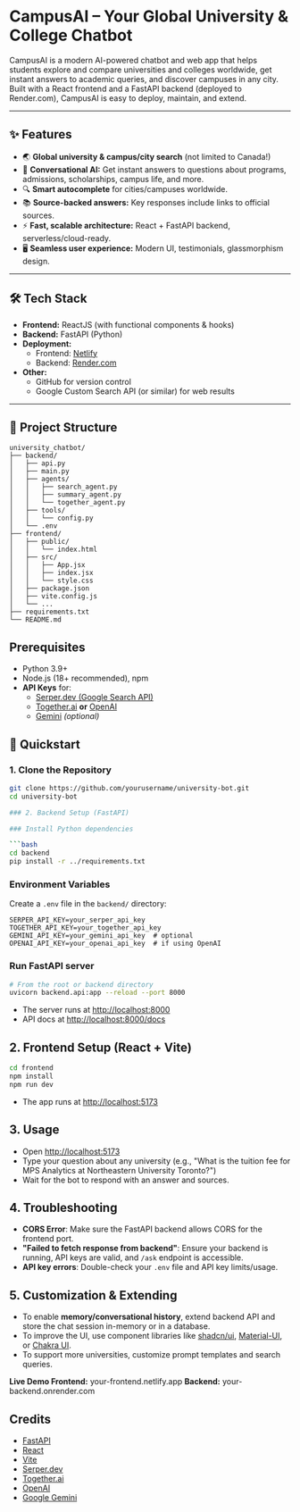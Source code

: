 # CampusAI – Your Global University & College Chatbot

CampusAI is a modern AI-powered chatbot and web app that helps students explore and compare universities and colleges worldwide, get instant answers to academic queries, and discover campuses in any city.  
Built with a React frontend and a FastAPI backend (deployed to Render.com), CampusAI is easy to deploy, maintain, and extend.

---

## ✨ Features

- 🌏 **Global university & campus/city search** (not limited to Canada!)
- 🤖 **Conversational AI:** Get instant answers to questions about programs, admissions, scholarships, campus life, and more.
- 🔍 **Smart autocomplete** for cities/campuses worldwide.
- 📚 **Source-backed answers:** Key responses include links to official sources.
- ⚡ **Fast, scalable architecture:** React + FastAPI backend, serverless/cloud-ready.
- 🖥️ **Seamless user experience:** Modern UI, testimonials, glassmorphism design.

---

## 🛠️ Tech Stack

- **Frontend:** ReactJS (with functional components & hooks)
- **Backend:** FastAPI (Python)
- **Deployment:** 
  - Frontend: [Netlify](https://netlify.com)
  - Backend: [Render.com](https://render.com)
- **Other:** 
  - GitHub for version control
  - Google Custom Search API (or similar) for web results

---

## 📂 Project Structure

```
university_chatbot/
├── backend/
│   ├── api.py
│   ├── main.py
│   ├── agents/
│   │   ├── search_agent.py
│   │   ├── summary_agent.py
│   │   └── together_agent.py
│   ├── tools/
│   │   └── config.py
│   └── .env
├── frontend/
│   ├── public/
│   │   └── index.html
│   ├── src/
│   │   ├── App.jsx
│   │   ├── index.jsx
│   │   └── style.css
│   ├── package.json
│   ├── vite.config.js
│   └── ...
├── requirements.txt
└── README.md
```


## Prerequisites

- Python 3.9+
- Node.js (18+ recommended), npm
- **API Keys** for:
    - [Serper.dev (Google Search API)](https://serper.dev)
    - [Together.ai](https://platform.together.ai/) **or** [OpenAI](https://platform.openai.com/)
    - [Gemini](https://ai.google.dev/) *(optional)*


## 🚀 Quickstart

### 1. **Clone the Repository**

```bash
git clone https://github.com/yourusername/university-bot.git
cd university-bot

### 2. Backend Setup (FastAPI)

### Install Python dependencies

```bash
cd backend
pip install -r ../requirements.txt
```

### Environment Variables

Create a `.env` file in the `backend/` directory:

```
SERPER_API_KEY=your_serper_api_key
TOGETHER_API_KEY=your_together_api_key
GEMINI_API_KEY=your_gemini_api_key  # optional
OPENAI_API_KEY=your_openai_api_key  # if using OpenAI
```

### Run FastAPI server

```bash
# From the root or backend directory
uvicorn backend.api:app --reload --port 8000
```

- The server runs at [http://localhost:8000](http://localhost:8000)
- API docs at [http://localhost:8000/docs](http://localhost:8000/docs)


## 2. Frontend Setup (React + Vite)

```bash
cd frontend
npm install
npm run dev
```
- The app runs at [http://localhost:5173](http://localhost:5173)


## 3. Usage

- Open [http://localhost:5173](http://localhost:5173)
- Type your question about any university (e.g., "What is the tuition fee for MPS Analytics at Northeastern University Toronto?")
- Wait for the bot to respond with an answer and sources.


## 4. Troubleshooting

- **CORS Error**: Make sure the FastAPI backend allows CORS for the frontend port.
- **"Failed to fetch response from backend"**: Ensure your backend is running, API keys are valid, and `/ask` endpoint is accessible.
- **API key errors**: Double-check your `.env` file and API key limits/usage.


## 5. Customization & Extending

- To enable **memory/conversational history**, extend backend API and store the chat session in-memory or in a database.
- To improve the UI, use component libraries like [shadcn/ui](https://ui.shadcn.com/), [Material-UI](https://mui.com/), or [Chakra UI](https://chakra-ui.com/).
- To support more universities, customize prompt templates and search queries.


**Live Demo
Frontend:** your-frontend.netlify.app
**Backend:** your-backend.onrender.com

## Credits

- [FastAPI](https://fastapi.tiangolo.com/)
- [React](https://react.dev/)
- [Vite](https://vitejs.dev/)
- [Serper.dev](https://serper.dev/)
- [Together.ai](https://platform.together.ai/)
- [OpenAI](https://openai.com/)
- [Google Gemini](https://ai.google.dev/)
